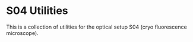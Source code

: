 # S04 Utilities

This is a collection of utilities for the optical setup S04 (cryo fluorescence microscope).